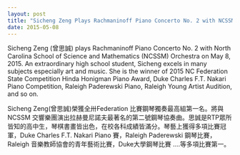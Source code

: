 ```yaml
---
layout: post
title: "Sicheng Zeng Plays Rachmaninoff Piano Concerto No. 2 with NCSSM"
date: 2015-05-08
---
```


Sicheng Zeng (曾思誠) plays Rachmaninoff Piano Concerto No. 2 with North Carolina School of Science and Mathematics (NCSSM) Orchestra on May 8, 2015. An extraordinary high school student, Sicheng excels in many subjects especially art and music. She is the winner of 2015 NC Federation State Competition Hinda Honigman Piano Award, Duke Charles F.T. Nakari Piano Competition, Raleigh Paderewski Piano, Raleigh Young Artist Audition, and so on.

Sicheng Zeng(曾思誠)榮獲全卅Federation 比賽鋼琴獨奏最高組第一名。將與NCSSM 交響樂團演出拉赫曼尼諾夫最著名的第二號鋼琴協奏曲。思誠是RTP眾所皆知的高中生，琴棋書畫皆出色，在校各科成績皆滿分。琴藝上獲得多項比賽冠軍，Duke Charles F.T. Nakari Piano 賽，Raleigh Paderewski 鋼琴比賽，Raleigh 音樂教師協會的青年藝術比賽，Duke大學鋼琴比賽 ....等多項比賽第一。